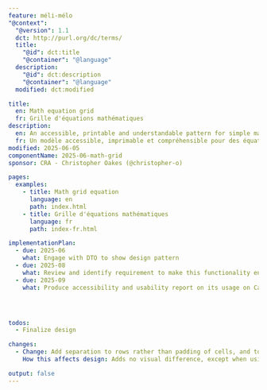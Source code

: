 ```yaml
---
feature: méli-mélo
"@context":
  "@version": 1.1
  dct: http://purl.org/dc/terms/
  title:
    "@id": dct:title
    "@container": "@language"
  description:
    "@id": dct:description
    "@container": "@language"
  modified: dct:modified

title:
  en: Math equation grid
  fr: Grille d'équations mathématiques
description:
  en: An accessible, printable and understandable pattern for simple math equations.
  fr: Un modèle accessible, imprimable et compréhensible pour des équations mathématiques simples.
modified: 2025-06-05
componentName: 2025-06-math-grid
sponsor: CRA - Christopher Oakes (@christopher-o)

pages:
  examples:
    - title: Math grid equation
      language: en
      path: index.html
    - title: Grille d'équations mathématiques
      language: fr
      path: index-fr.html

implementationPlan:
  - due: 2025-06
    what: Engage with DTO to show design pattern
  - due: 2025-08
    what: Review and identify requirement to make this functionality enterprise ready
  - due: 2025-09
    what: Produce accessibility and usability report on its usage on Canada.ca




todos:
  - Finalize design

changes:
  - Change: Add separation to rows rather than padding of cells, and to fix override issue
    How this affects design: Adds no visual difference, except when using borders, borders will now have better separation.

output: false
---
```

